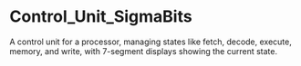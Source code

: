 # Control_Unit_SigmaBits
A control unit for a processor, managing states like fetch, decode, execute, memory, and write, with 7-segment displays showing the current state.
